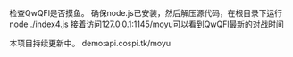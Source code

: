 检查QwQFl是否摸鱼。
确保node.js已安装，然后解压源代码，在根目录下运行node ./index4.js
接着访问127.0.0.1:1145/moyu可以看到QwQFl最新的对战时间

本项目持续更新中。
demo:api.cospi.tk/moyu